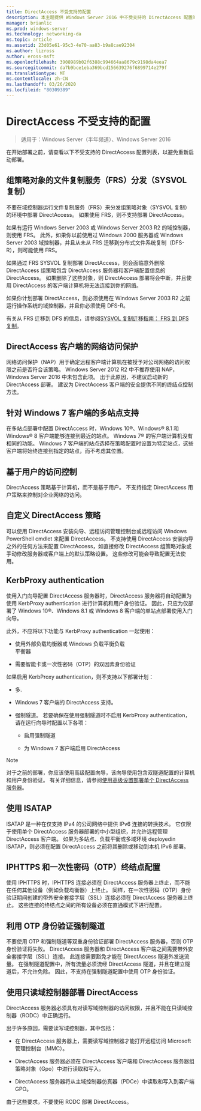 ```yaml
---
title: DirectAccess 不受支持的配置
description: 本主题提供 Windows Server 2016 中不受支持的 DirectAccess 配置的列表。
manager: brianlic
ms.prod: windows-server
ms.technology: networking-da
ms.topic: article
ms.assetid: 23d05e61-95c3-4e70-aa83-b9a8cae92304
ms.author: lizross
author: eross-msft
ms.openlocfilehash: 3908989b02f6388c994664aa8679c9198da4eea7
ms.sourcegitcommit: da7b9bce1eba369bcd156639276f6899714e279f
ms.translationtype: MT
ms.contentlocale: zh-CN
ms.lasthandoff: 03/26/2020
ms.locfileid: "80309389"
---
```

# <a name="directaccess-unsupported-configurations"></a>DirectAccess 不受支持的配置

>适用于：Windows Server（半年频道）、Windows Server 2016

在开始部署之前，请查看以下不受支持的 DirectAccess 配置列表，以避免重新启动部署。  

## <a name="file-replication-service-frs-distribution-of-group-policy-objects-sysvol-replications"></a><a name="bkmk_frs"></a>组策略对象的文件复制服务（FRS）分发（SYSVOL 复制）  
不要在域控制器运行文件复制服务（FRS）来分发组策略对象（SYSVOL 复制）的环境中部署 DirectAccess。 如果使用 FRS，则不支持部署 DirectAccess。  
  
如果有运行 Windows Server 2003 或 Windows Server 2003 R2 的域控制器，则使用 FRS。 此外，如果你以前使用过 Windows 2000 服务器或 Windows Server 2003 域控制器，并且从未从 FRS 迁移到分布式文件系统复制（DFS-R），则可能使用 FRS。  
  
如果通过 FRS SYSVOL 复制部署 DirectAccess，则会面临意外删除 DirectAccess 组策略包含 DirectAccess 服务器和客户端配置信息的 DirectAccess。 如果删除了这些对象，则 DirectAccess 部署将会中断，并且使用 DirectAccess 的客户端计算机将无法连接到你的网络。  
  
如果你计划部署 DirectAccess，则必须使用在 Windows Server 2003 R2 之前运行操作系统的域控制器，并且你必须使用 DFS-R。  
  
有关从 FRS 迁移到 DFS 的信息，请参阅[SYSVOL 复制迁移指南： FRS 到 DFS 复制](https://technet.microsoft.com/library/dd640019(v=ws.10).aspx)。  
  
## <a name="network-access-protection-for-directaccess-clients"></a><a name="bkmk_nap"></a>DirectAccess 客户端的网络访问保护  
网络访问保护（NAP）用于确定远程客户端计算机在被授予对公司网络的访问权限之前是否符合该策略。 Windows Server 2012 R2 中不推荐使用 NAP，Windows Server 2016 中未包含此项。 出于此原因，不建议启动新的 DirectAccess 部署。 建议为 DirectAccess 客户端的安全提供不同的终结点控制方法。  
  
## <a name="multisite-support-for-windows-7-clients"></a><a name="bkmk_multi"></a>针对 Windows 7 客户端的多站点支持  
在多站点部署中配置 DirectAccess 时，Windows 10&reg;、Windows&reg; 8.1 和 Windows&reg; 8 客户端能够连接到最近的站点。  Windows 7&reg; 的客户端计算机没有相同的功能。 Windows 7 客户端的站点选择在策略配置时设置为特定站点，这些客户端将始终连接到指定的站点，而不考虑其位置。  
  
## <a name="user-based-access-control"></a><a name="bkmk_user"></a>基于用户的访问控制  
DirectAccess 策略基于计算机，而不是基于用户。 不支持指定 DirectAccess 用户策略来控制对企业网络的访问。  
  
## <a name="customizing-directaccess-policy"></a><a name="bkmk_policy"></a>自定义 DirectAccess 策略  
可以使用 DirectAccess 安装向导、远程访问管理控制台或远程访问 Windows PowerShell cmdlet 来配置 DirectAccess。 不支持使用 DirectAccess 安装向导之外的任何方法来配置 DirectAccess，如直接修改 DirectAccess 组策略对象或手动修改服务器或客户端上的默认策略设置。 这些修改可能会导致配置无法使用。  
  
## <a name="kerbproxy-authentication"></a><a name="bkmk_kerb"></a>KerbProxy authentication  
使用入门向导配置 DirectAccess 服务器时，DirectAccess 服务器将自动配置为使用 KerbProxy authentication 进行计算机和用户身份验证。 因此，只应为仅部署了 Windows 10&reg;、Windows 8.1 或 Windows 8 客户端的单站点部署使用入门向导。  
  
此外，不应将以下功能与 KerbProxy authentication 一起使用：  
  
-   使用外部负载均衡器或 Windows 负载平衡负载   
    平衡器  
  
-   需要智能卡或一次性密码（OTP）的双因素身份验证  
  
如果启用 KerbProxy authentication，则不支持以下部署计划：  
  
-   多.  
  
-   Windows 7 客户端的 DirectAccess 支持。  
  
-   强制隧道。 若要确保在使用强制隧道时不启用 KerbProxy authentication，请在运行向导时配置以下各项：  
  
    -   启用强制隧道  
  
    -   为 Windows 7 客户端启用 DirectAccess  
  
> [!NOTE]  
> 对于之前的部署，你应该使用高级配置向导，该向导使用包含双隧道配置的计算机和用户身份验证。 有关详细信息，请参阅[使用高级设置部署单个 DirectAccess 服务器](../../remote-access/directaccess/single-server-advanced/Deploy-a-Single-DirectAccess-Server-with-Advanced-Settings.md)。  
  
## <a name="using-isatap"></a><a name="bkmk_isa"></a>使用 ISATAP  
ISATAP 是一种在仅支持 IPv4 的公司网络中提供 IPv6 连接的转换技术。 它仅限于使用单个 DirectAccess 服务器部署的中小型组织，并允许远程管理 DirectAccess 客户端。 如果为多站点、负载平衡或多域环境 deployedin ISATAP，则必须在配置 DirectAccess 之前将其删除或移动到本机 IPv6 部署。  
  
## <a name="iphttps-and-one-time-password-otp-endpoint-configuration"></a><a name="bkmk_iphttps"></a>IPHTTPS 和一次性密码（OTP）终结点配置  
使用 IPHTTPS 时，IPHTTPS 连接必须在 DirectAccess 服务器上终止，而不能在任何其他设备（例如负载均衡器）上终止。 同样，在一次性密码（OTP）身份验证期间创建的带外安全套接字层（SSL）连接必须在 DirectAccess 服务器上终止。 这些连接的终结点之间的所有设备必须在直通模式下进行配置。  
  
## <a name="force-tunnel-with-otp-authentication"></a><a name="bkmk_ft"></a>利用 OTP 身份验证强制隧道  
不要使用 OTP 和强制隧道等双重身份验证部署 DirectAccess 服务器，否则 OTP 身份验证将失败。 DirectAccess 服务器和 DirectAccess 客户端之间需要带外安全套接字层（SSL）连接。 此连接需要豁免才能在 DirectAccess 隧道外发送流量。 在强制隧道配置中，所有流量必须流经 DirectAccess 隧道，并且在建立隧道后，不允许免除。 因此，不支持在强制隧道配置中使用 OTP 身份验证。  
  
## <a name="deploying-directaccess-with-a-read-only-domain-controller"></a><a name="bkmk_rodc"></a>使用只读域控制器部署 DirectAccess  
DirectAccess 服务器必须具有对读写域控制器的访问权限，并且不能在只读域控制器（RODC）中正确运行。  
  
出于许多原因，需要读写域控制器，其中包括：  
  
-   在 DirectAccess 服务器上，需要读写域控制器才能打开远程访问 Microsoft 管理控制台（MMC）。  
  
-   DirectAccess 服务器必须在 DirectAccess 客户端和 DirectAccess 服务器组策略对象（Gpo）中进行读取和写入。  
  
-   DirectAccess 服务器将从主域控制器仿真器（PDCe）中读取和写入到客户端 GPO。  
  
由于这些要求，不要使用 RODC 部署 DirectAccess。  
  


